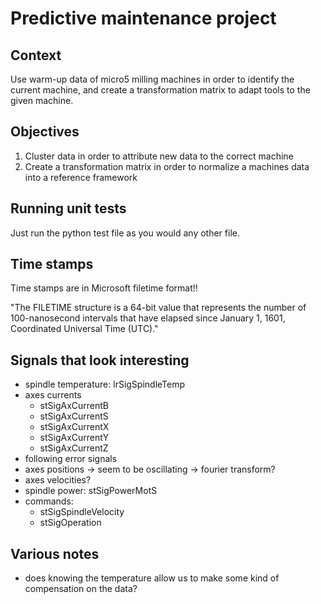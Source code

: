 # Predictive maintenance project

## Context

Use warm-up data of micro5 milling machines in order to identify the current machine, and create a transformation matrix to adapt tools to the given machine.

## Objectives

1. Cluster data in order to attribute new data to the correct machine
2. Create a transformation matrix in order to normalize a machines data into a reference framework

## Running unit tests

Just run the python test file as you would any other file.

## Time stamps

Time stamps are in Microsoft filetime format!!

"The FILETIME structure is a 64-bit value that represents the number of 100-nanosecond intervals that have elapsed since January 1, 1601, Coordinated Universal Time (UTC)."

## Signals that look interesting

- spindle temperature: lrSigSpindleTemp
- axes currents
  - stSigAxCurrentB
  - stSigAxCurrentS
  - stSigAxCurrentX
  - stSigAxCurrentY
  - stSigAxCurrentZ
- following error signals
- axes positions -> seem to be oscillating -> fourier transform?
- axes velocities?
- spindle power: stSigPowerMotS
- commands:
  - stSigSpindleVelocity
  - stSigOperation

## Various notes

- does knowing the temperature allow us to make some kind of compensation on the data?
